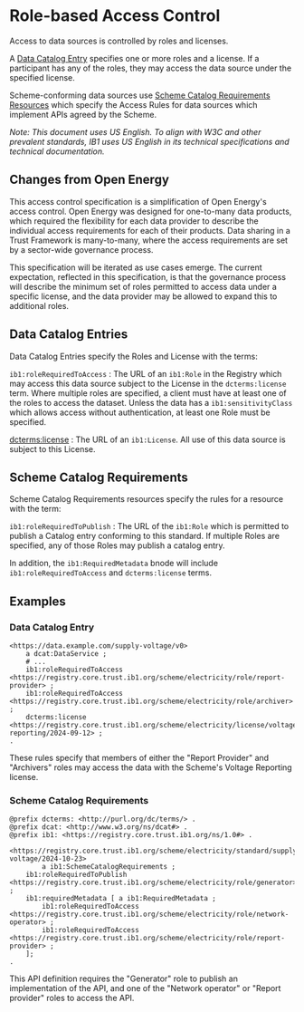 # Role-based Access Control

Access to data sources is controlled by roles and licenses.

A [Data Catalog Entry](../data-catalog-records/1.0.md) specifies one or more roles and a license. If a participant has any of the roles, they may access the data source under the specified license.

Scheme-conforming data sources use [Scheme Catalog Requirements Resources](../data-catalog-records/1.0.md#scheme-catalog-requirements) which specify the Access Rules for data sources which implement APIs agreed by the Scheme.

_Note: This document uses US English. To align with W3C and other prevalent standards, IB1 uses US English in its technical specifications and technical documentation._

## Changes from Open Energy

This access control specification is a simplification of Open Energy's access control. Open Energy was designed for one-to-many data products, which required the flexibility for each data provider to describe the individual access requirements for each of their products. Data sharing in a Trust Framework is many-to-many, where the access requirements are set by a sector-wide governance process.

This specification will be iterated as use cases emerge. The current expectation, reflected in this specification, is that the governance process will describe the minimum set of roles permitted to access data under a specific license, and the data provider may be allowed to expand this to additional roles.

## Data Catalog Entries

Data Catalog Entries specify the Roles and License with the terms:

`ib1:roleRequiredToAccess`
: The URL of an `ib1:Role` in the Registry which may access this data source subject to the License in the `dcterms:license` term. Where multiple roles are specified, a client must have at least one of the roles to access the dataset. Unless the data has a `ib1:sensitivityClass` which allows access without authentication, at least one Role must be specified.

[dcterms:license](https://www.dublincore.org/specifications/dublin-core/dcmi-terms/#license)
: The URL of an `ib1:License`. All use of this data source is subject to this License.


## Scheme Catalog Requirements

Scheme Catalog Requirements resources specify the rules for a resource with the term:

`ib1:roleRequiredToPublish`
: The URL of the `ib1:Role` which is permitted to publish a Catalog entry conforming to this standard. If multiple Roles are specified, any of those Roles may publish a catalog entry.

In addition, the `ib1:RequiredMetadata` bnode will include `ib1:roleRequiredToAccess` and `dcterms:license` terms.


## Examples

### Data Catalog Entry

```
<https://data.example.com/supply-voltage/v0>
    a dcat:DataService ;
	# ...
    ib1:roleRequiredToAccess <https://registry.core.trust.ib1.org/scheme/electricity/role/report-provider> ;
    ib1:roleRequiredToAccess <https://registry.core.trust.ib1.org/scheme/electricity/role/archiver> ;
    dcterms:license <https://registry.core.trust.ib1.org/scheme/electricity/license/voltage-reporting/2024-09-12> ;
.
```

These rules specify that members of either the "Report Provider" and "Archivers" roles may access the data with the Scheme's Voltage Reporting license.

### Scheme Catalog Requirements

```
@prefix dcterms: <http://purl.org/dc/terms/> .
@prefix dcat: <http://www.w3.org/ns/dcat#> . 
@prefix ib1: <https://registry.core.trust.ib1.org/ns/1.0#> .

<https://registry.core.trust.ib1.org/scheme/electricity/standard/supply-voltage/2024-10-23>
		a ib1:SchemeCatalogRequirements ;
	ib1:roleRequiredToPublish <https://registry.core.trust.ib1.org/scheme/electricity/role/generator> ;
	ib1:requiredMetadata [ a ib1:RequiredMetadata ;
	    ib1:roleRequiredToAccess <https://registry.core.trust.ib1.org/scheme/electricity/role/network-operator> ;
	    ib1:roleRequiredToAccess <https://registry.core.trust.ib1.org/scheme/electricity/role/report-provider> ;
	];
.
```

This API definition requires the "Generator" role to publish an implementation of the API, and one of the "Network operator" or "Report provider" roles to access the API.
